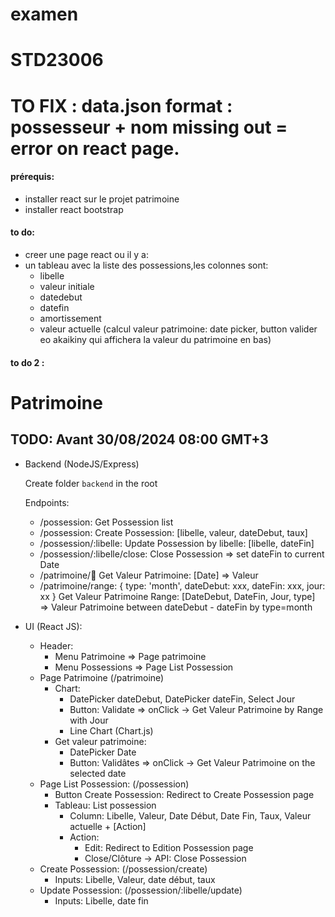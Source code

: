 # examen

# STD23006

# TO FIX : data.json format : possesseur + nom missing out = error on react page.

#### prérequis:

- installer react sur le projet patrimoine
- installer react bootstrap

#### to do:
- creer une page react ou il y a:
- un tableau avec la liste des possessions,les colonnes sont:
    - libelle
    - valeur initiale
    - datedebut
    - datefin
    - amortissement
    - valeur actuelle (calcul valeur patrimoine: date picker, button valider eo akaikiny qui affichera la valeur du patrimoine en bas)

#### to do 2 :
# Patrimoine

## TODO: Avant 30/08/2024 08:00 GMT+3
- Backend (NodeJS/Express)

    Create folder ``backend`` in the root

    Endpoints:
    - /possession: Get Possession list
    - /possession: Create Possession: [libelle, valeur, dateDebut, taux]
    - /possession/:libelle: Update Possession by libelle: [libelle, dateFin]
    - /possession/:libelle/close: Close Possession => set dateFin to current Date
    - /patrimoine/:date: Get Valeur Patrimoine: [Date] => Valeur
    - /patrimoine/range: 
      {
        type: 'month',
        dateDebut: xxx,
        dateFin: xxx,
        jour: xx
      }
      Get Valeur Patrimoine Range: [DateDebut, DateFin, Jour, type] => Valeur Patrimoine between dateDebut - dateFin by type=month
- UI (React JS):
    -  Header: 
        - Menu Patrimoine => Page patrimoine
        - Menu Possessions => Page List Possession 
    -  Page Patrimoine (/patrimoine)
        - Chart:
            - DatePicker dateDebut, DatePicker dateFin, Select Jour
            - Button: Validate => onClick -> Get Valeur Patrimoine by Range with Jour
            - Line Chart (Chart.js) 
        - Get valeur patrimoine:
            - DatePicker Date
            - Button: Validâtes => onClick -> Get Valeur Patrimoine on the selected date 
    - Page List Possession: (/possession)
        - Button Create Possession: Redirect to Create Possession page
        - Tableau: List possession
            - Column: Libelle, Valeur, Date Début, Date Fin, Taux, Valeur actuelle + [Action]
            - Action:
                - Edit: Redirect to Edition Possession page
                - Close/Clôture -> API: Close Possession
    - Create Possession: (/possession/create)
        - Inputs: Libelle, Valeur, date début, taux
    - Update Possession: (/possession/:libelle/update)
        - Inputs: Libelle, date fin
